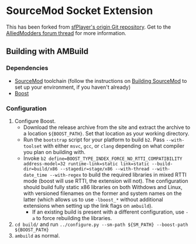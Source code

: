 # SourceMod Socket Extension
This has been forked from [sfPlayer's origin Git repository][socket-git].
Get to the [AlliedModders forum thread][socket-am] for more information.

[socket-git]: http://player.to/gitweb/index.cgi?p=sm-ext-socket.git
[socket-am]: https://forums.alliedmods.net/showthread.php?t=67640

## Building with AMBuild

### Dependencies
- [SourceMod][] toolchain (follow the instructions on [Building SourceMod][] to set up your
environment, if you haven't already)
- [Boost][]

[SourceMod]: https://github.com/alliedmodders/sourcemod/
[Building SourceMod]: https://wiki.alliedmods.net/Building_SourceMod
[Boost]: http://www.boost.org/

### Configuration

1. Configure Boost.
    - Download the release archive from the site and extract the archive to a location
    `${BOOST_PATH}`.  Set that location as your working directory.
    - Run the `bootstrap` script for your platform to build `b2`.  Pass `--with-toolset` with
    either `msvc`, `gcc`, or `clang` depending on what compiler you plan on building with.
    - Invoke `b2 define=BOOST_TYPE_INDEX_FORCE_NO_RTTI_COMPATIBILITY address-model=32 runtime-link=static link=static --build-dir=build/x86 --stagedir=stage/x86 --with-thread --with-date_time --with-regex`
    to build the required libraries in mixed RTTI mode (boost will use RTTI, the extension will
    not).  The configuration should build fully static x86 libraries on both Withdows and Linux,
    with versioned filenames on the former and system names on the latter (which allows us to
    use `-lboost_*` without additional extensions when setting up the link flags on `ambuild`).
        - If an existing build is present with a different configuration, use `-a` to force
        rebuilding the libraries.
2. `cd build/` and run `../configure.py --sm-path ${SM_PATH} --boost-path ${BOOST_PATH}`
3. `ambuild` as normal.
